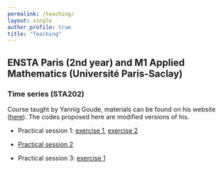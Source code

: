```yaml
---
permalink: /teaching/
layout: single
author_profile: true
title: "Teaching"
---
```


## ENSTA Paris (2nd year) and M1 Applied Mathematics (Université Paris-Saclay)

### Time series (STA202)

Course taught by Yannig Goude, materials can be found on his website ([here](https://www.imo.universite-paris-saclay.fr/~goude/teaching.html)). The codes proposed here are modified versions of his.

- Practical session 1: [exercise 1](http://mzaffran.github.io/assets/files/STA202/TP1/Exercise_1.R), [exercise 2](http://mzaffran.github.io/assets/files/STA202/TP1/Exercise_2.R)
- [Practical session 2](http://mzaffran.github.io/assets/files/STA202/TP2/PS2_correction.R)

- Practical session 3: [exercise 1](http://mzaffran.github.io/assets/files/STA202/TP3/Exercise_1.R)
